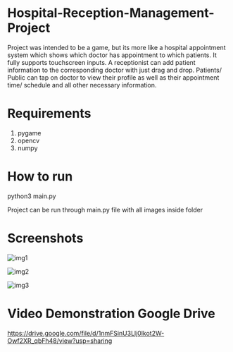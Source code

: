 # Hospital-Reception-Management-Project
Project was intended to be a game, but its more like a hospital appointment system 
which shows which doctor has appointment to which patients. It fully supports touchscreen inputs. 
A receptionist can add patient information to the corresponding doctor with just drag and drop. 
Patients/ Public can tap on doctor to view their profile as well as their appointment time/ schedule 
and all other necessary information.

# Requirements
1) pygame
2) opencv
3) numpy

# How to run
python3 main.py

Project can be run through main.py file with all images inside folder

# Screenshots

![img1](https://user-images.githubusercontent.com/34818652/126158886-db93659d-e9aa-489c-97f3-bb541e6b9f85.jpg)

![img2](https://user-images.githubusercontent.com/34818652/126158879-dc33348a-0532-446b-b589-b66a6feab58c.png)

![img3](https://user-images.githubusercontent.com/34818652/126158885-d2bd5895-29f9-4434-8401-c83bb01613d5.png)

# Video Demonstration Google Drive
https://drive.google.com/file/d/1nmFSinU3Llj0lkot2W-Owf2XR_qbFh48/view?usp=sharing
